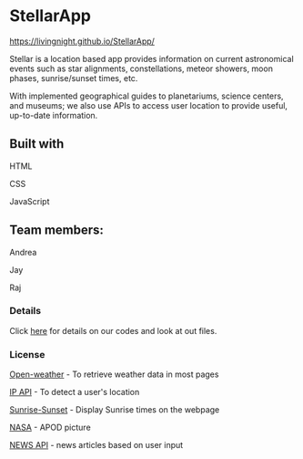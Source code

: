 # StellarApp

https://livingnight.github.io/StellarApp/

Stellar is a location based app provides information on current astronomical events such as star alignments, constellations, meteor showers, moon phases, sunrise/sunset times, etc.

With implemented geographical guides to planetariums, science centers, and museums; we also use APIs to access user location to provide useful, up-to-date information.

## Built with

HTML

CSS

JavaScript

## Team members:

Andrea

Jay

Raj

### Details

Click [here](https://github.com/Livingnight/StellarApp) for details on our codes and look at out files.

### License

[Open-weather](https://openweathermap.org/terms) - To retrieve weather data in most pages

[IP API](ipapi.co/json/) - To detect a user's location

[Sunrise-Sunset](https://sunrise-sunset.org/terms) - Display Sunrise times on the webpage

[NASA](https://www.nasa.gov/about/highlights/HP_Privacy.html) - APOD picture

[NEWS API](https://newsapi.org/terms) - news articles based on user input
